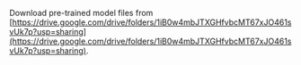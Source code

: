 Download pre-trained model files from [https://drive.google.com/drive/folders/1iB0w4mbJTXGHfvbcMT67xJO461svUk7p?usp=sharing](https://drive.google.com/drive/folders/1iB0w4mbJTXGHfvbcMT67xJO461svUk7p?usp=sharing).
